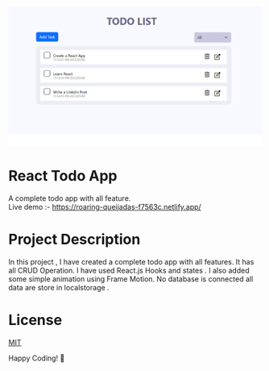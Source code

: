 ![React Todo App](./banner.png)

# React Todo App
A complete todo app with all feature. <br>
Live demo :- https://roaring-queijadas-f7563c.netlify.app/

# Project Description
In this project , I have created a complete todo app with all features. It has all CRUD Operation. I have used React.js Hooks and states . I also added some simple 
animation using Frame Motion. No database is connected all data are store in localstorage . 

# License
<a href="https://choosealicense.com/licenses/mit/">MIT<a>

Happy Coding! 🚀
